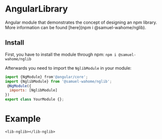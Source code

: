 # AngularLibrary
Angular module that demonstrates the concept of designing an npm library.
More information can be found [here](npm i @samuel-wahome/nglib).

## Install
First, you have to install the module through npm:
`npm i @samuel-wahome/nglib`

Afterwards you need to import the `NglibModule` in your module:
```javascript
import {NgModule} from'@angular/core';
import {NglibModule} from '@samuel-wahome/nglib';
 @NgModule({
  imports: [NglibModule]
})
export class YourModule {};
```
# Example
```<lib-nglib></lib-nglib>```

